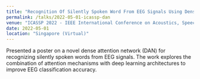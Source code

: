 ```yaml
---
title: "Recognition Of Silently Spoken Word From EEG Signals Using Dense Attention Network (DAN)"
permalink: /talks/2022-05-01-icassp-dan
venue: "ICASSP 2022 - IEEE International Conference on Acoustics, Speech and Signal Processing"
date: 2022-05-01
location: "Singapore (Virtual)"
---
```


Presented a poster on a novel dense attention network (DAN) for recognizing silently spoken words from EEG signals. The work explores the combination of attention mechanisms with deep learning architectures to improve EEG classification accuracy.
